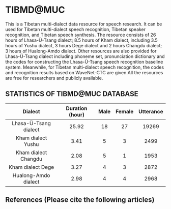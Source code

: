 # TIBMD@MUC
This is a Tibetan multi-dialect data resource for speech research. It can be used for Tibetan multi-dialect speech recognition, Tibetan speaker recognition, and Tibetan speech synthesis. The resource consists of 26 hours of Lhasa-Ü-Tsang dialect; 8.5 hours of Kham dialect, including 3.5 hours of Yushu dialect, 3 hours Dege dialect and 2 hours Changdu dialect; 3 hours of Hualong-Amdo dialect. Other resources are also provided for Lhasa-Ü-Tsang dialect including phoneme set, pronunciation dictionary and the codes for constructing the Lhasa-Ü-Tsang speech recognition baseline system. Meanwhile, for Tibetan multi-dialect speech recognition, the codes and recognition results based on WaveNet-CTC are given.All the resources are free for researchers and publicly available.
## STATISTICS OF TIBMD@MUC DATABASE
| Dialect | Duration (hour) | Male  | Female | Utterance |
|  :---:  |       :---:     | :---: |  :---: |   :---:   |
|Lhasa-Ü-Tsang dialect | 25.92 | 18 | 27 | 19269 |
|Kham dialect Yushu | 3.41 | 5 | 3 | 2499 |
|Kham dialect Changdu | 2.08 | 5 | 1 | 1953 |
|Kham dialect Dege | 3.27 | 4 | 3 | 2872 |
|Hualong-Amdo dialect | 2.98 | 4 | 4 | 2968 |

## References (Please cite the following articles)
